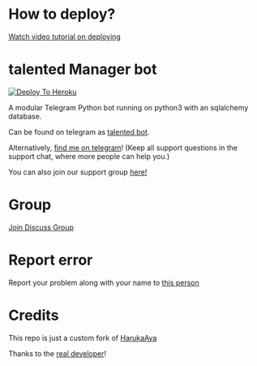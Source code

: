 # How to deploy?
[Watch video tutorial on deploying](https://youtu.be/gXXFpTAk6Vo)

# talented Manager bot

[![Deploy To Heroku](https://www.herokucdn.com/deploy/button.svg)](https://dashboard.heroku.com/new?template=https%3A%2F%2Fgithub.com%2xditya%2GroupManager)

A modular Telegram Python bot running on python3 with an sqlalchemy database.

Can be found on telegram as [talented bot](https://t.me/talented_x_bot).

Alternatively, [find me on telegram](https://t.me/fran_x_queen)! (Keep all support questions in the support chat, where more people can help you.)

You can also join our support group [here!](https://t.me/the_talented_pool)

# Group
[Join Discuss Group](https://t.me/the_talented_pool)

# Report error
Report your problem along with your name to [this person](https://t.me/fran_x_queen)

# Credits
This repo is just a custom fork of [HarukaAya](https://gitlab.com/HarukaNetwork/OSS/HarukaAya)

Thanks to the [real developer](https://t.me/RealAkito)!
